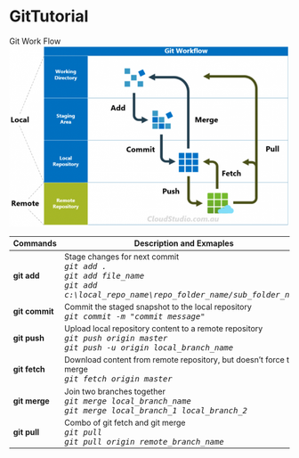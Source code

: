 # GitTutorial
Git Work Flow
<img src=/gitworkflow.png><img>

<table>
    <thead>
        <tr>
            <th>Commands</th>
            <th>Description and Exmaples</th>
        </tr>
    </thead>
    <tbody>
        <tr>
            <td>
                <strong>git add</strong>
            </td>
            <td>Stage changes for next commit<br>
                <em>
                    <kbd>git add .<br>git add file_name<br>git add c:\local_repo_name\repo_folder_name/sub_folder_name</kbd>
                </em>
            </td>
        </tr>
            <tr><td><strong>git commit</strong></td><td>Commit the staged snapshot to the local repository<br><em><kbd>git commit -m "commit message"</kbd></em></td></tr><tr><td><strong>git push</strong></td><td>Upload local repository content to a remote repository<br><em><kbd>git push origin master<br>git push -u origin local_branch_name</kbd></em></td></tr><tr><td><strong>git fetch</strong></td><td>Download content from remote repository, but doesn’t force the merge<br><em><kbd>git fetch origin master</kbd></em></td></tr><tr><td><strong>git merge</strong></td><td>Join two branches together<br><em><kbd>git merge local_branch_name</kbd></em><br><em><kbd>git merge local_branch_1 local_branch_2</kbd></em></td></tr><tr><td><strong>git pull</strong></td><td>Combo of git fetch and git merge<br><em><kbd>git pull <br>git pull origin remote_branch_name</kbd></em></td></tr></tbody></table>